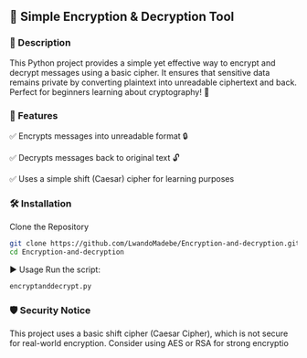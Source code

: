 ## 🔐 Simple Encryption & Decryption Tool

### 📌 Description

This Python project provides a simple yet effective way to encrypt and decrypt messages using a basic cipher. It ensures that sensitive data remains private by converting plaintext into unreadable ciphertext and back. Perfect for beginners learning about cryptography! 🚀

### 📌 Features
✅ Encrypts messages into unreadable format 🔒

✅ Decrypts messages back to original text 🔓

✅ Uses a simple shift (Caesar) cipher for learning purposes

### 🛠️ Installation

Clone the Repository
```sh
git clone https://github.com/LwandoMadebe/Encryption-and-decryption.git
cd Encryption-and-decryption
```

▶️ Usage
Run the script:
```sh
encryptanddecrypt.py
```

### 🛡️ Security Notice
This project uses a basic shift cipher (Caesar Cipher), which is not secure for real-world encryption. Consider using AES or RSA for strong encryptio

